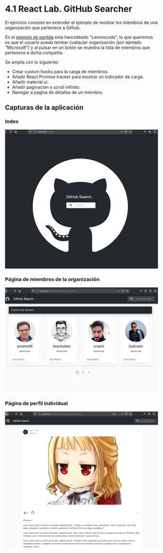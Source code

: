 # 4.1 React Lab. GitHub Searcher

El ejercicio consiste en extender el ejemplo de mostrar los miembros de una organización que pertenece a Github.

En el [ejemplo de partida](https://github.com/Lemoncode/react-excercise) está harcodeado "Lemoncode", lo que queremos es que el usuario pueda teclear cualquier organización (por ejemplo "Microsoft") y al pulsar en un botón se muestra la lista de miembros que pertenece a dicha compañia.

Se amplia con lo siguiente:

- Crear custom hooks para la carga de miembros.
- Añadir React Promise tracker para mostrar un indicador de carga.
- Añadir material ui.
- Añadir paginación o scroll infinito.
- Navegar a página de detalles de un miembro.

## Capturas de la aplicación

### Index

![index](./public/index.png)

### Página de miembros de la organización

![members-page](./public/miembros.png)

### Página de perfil individual

![perfil](./public/perfil.png)
